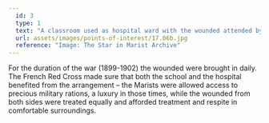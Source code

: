 ```yaml
---
  id: 3
  type: 1
  text: "A classroom used as hospital ward with the wounded attended by Brothers and Sisters c.1900."
  url: assets/images/points-of-interest/17.06b.jpg
  reference: "Image: The Star in Marist Archive"
---
```

For the duration of the war (1899-1902) the wounded were brought in daily. The French Red Cross made sure that both the school and the hospital benefited from the arrangement – the Marists were allowed access to precious military rations, a luxury in those times, while the wounded from both sides were treated equally and afforded treatment and respite in comfortable surroundings. 

        